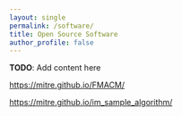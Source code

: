 ```yaml
---
layout: single
permalink: /software/
title: Open Source Software
author_profile: false
---
```


**TODO**: Add content here

https://mitre.github.io/FMACM/

https://mitre.github.io/im_sample_algorithm/